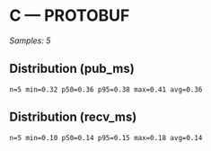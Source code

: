 # C — PROTOBUF

_Samples: 5_

## Distribution (pub_ms)

```text
n=5 min=0.32 p50=0.36 p95=0.38 max=0.41 avg=0.36
```

## Distribution (recv_ms)

```text
n=5 min=0.10 p50=0.14 p95=0.15 max=0.18 avg=0.14
```